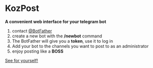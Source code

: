 # KozPost
**A convenient web interface for your telegram bot**

1. contact [@BotFather](https://telegram.me/botfather)
2. create a new bot with the **/newbot** command
3. The BotFather will give you a **token**, use it to log in
4. Add your bot to the channels you want to post to as an administrator
5. enjoy posting like a **BOSS**

[See for yourself!](http://5angel.github.io/kozpost/)
